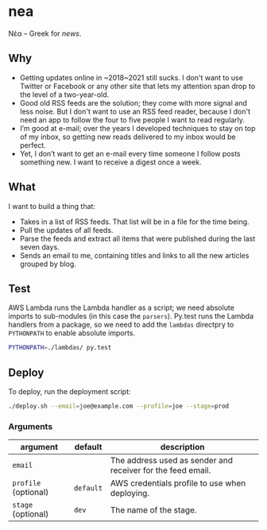 # nea

Νέα – Greek for _news_.

## Why

*	Getting updates online in ~2018~2021 still sucks. I don't want to use Twitter or Facebook or any other site that lets my attention span drop to the level of a two-year-old.
*	Good old RSS feeds are the solution; they come with more signal and less noise. But I don't want to use an RSS feed reader, because I don't need an app to follow the four to five people I want to read regularly.
*	I’m good at e-mail; over the years I developed techniques to stay on top of my inbox, so getting new reads delivered to my inbox would be perfect. 
*	Yet, I don’t want to get an e-mail every time someone I follow posts something new. I want to receive a digest once a week. 

## What

I want to build a thing that:

*	Takes in a list of RSS feeds. That list will be in a file for the time being. 
*	Pull the updates of all feeds.
*	Parse the feeds and extract all items that were published during the last seven days. 
*	Sends an email to me, containing titles and links to all the new articles grouped by blog. 

## Test

AWS Lambda runs the Lambda handler as a script; we need absolute imports to sub-modules (in this case the `parsers`). Py.test runs the Lambda handlers from a package, so we need to add the `lambdas` directpry to `PYTHONPATH` to enable absolute imports.

```sh
PYTHONPATH=./lambdas/ py.test
```

## Deploy

To deploy, run the deployment script:

```sh
./deploy.sh --email=joe@example.com --profile=joe --stage=prod
```

### Arguments

| argument             | default   | description                                                 |
|----------------------|-----------|-------------------------------------------------------------|
| `email`              |           | The address used as sender and receiver for the feed email. | 
| `profile` (optional) | `default` | AWS credentials profile to use when deploying.              |
| `stage` (optional)   | `dev`     | The name of the stage.                                      |

